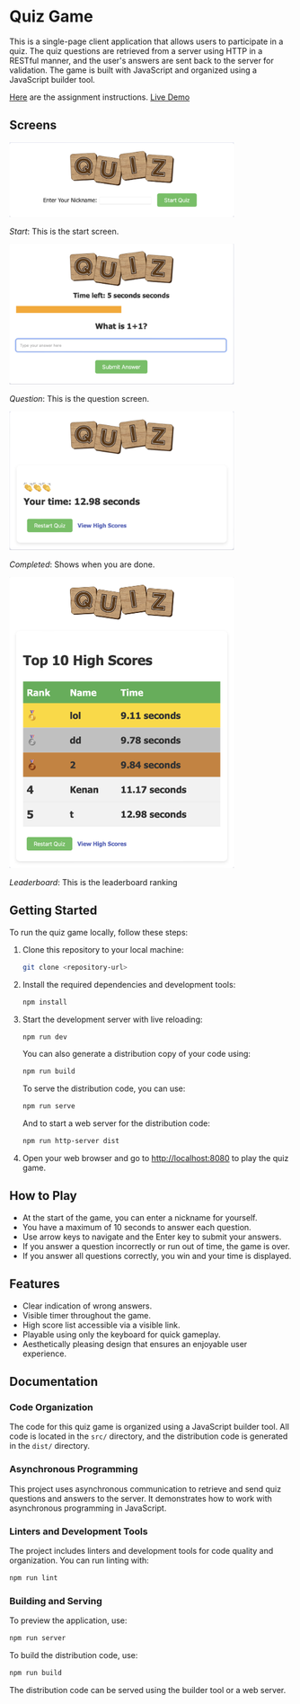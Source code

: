 # Quiz Game

This is a single-page client application that allows users to participate in a quiz. The quiz questions are retrieved from a server using HTTP in a RESTful manner, and the user's answers are sent back to the server for validation. The game is built with JavaScript and organized using a JavaScript builder tool.

[Here](https://coursepress.lnu.se/courses/web-programming/javascript-in-the-browser/assignment) are the assignment instructions.
[Live Demo](https://km-quizapp.netlify.app)


## Screens
<img src="src/img/Start.png" width="400">

*Start*: This is the start screen.

<img src="src/img/Question.png" width="400">

*Question*: This is the question screen.

<img src="src/img/Completed.png" width="400">

*Completed*: Shows when you are done.

<img src="src/img/Leaderboard.png" width="400">

*Leaderboard*: This is the leaderboard ranking

## Getting Started

To run the quiz game locally, follow these steps:

1. Clone this repository to your local machine:

   ```bash
   git clone <repository-url>
   ```

2. Install the required dependencies and development tools:

   ```bash
   npm install
   ```

3. Start the development server with live reloading:

   ```bash
   npm run dev
   ```

   You can also generate a distribution copy of your code using:

   ```bash
   npm run build
   ```

   To serve the distribution code, you can use:

   ```bash
   npm run serve
   ```

   And to start a web server for the distribution code:

   ```bash
   npm run http-server dist
   ```

4. Open your web browser and go to [http://localhost:8080](http://localhost:8080) to play the quiz game.

## How to Play

- At the start of the game, you can enter a nickname for yourself.
- You have a maximum of 10 seconds to answer each question.
- Use arrow keys to navigate and the Enter key to submit your answers.
- If you answer a question incorrectly or run out of time, the game is over.
- If you answer all questions correctly, you win and your time is displayed.

## Features

- Clear indication of wrong answers.
- Visible timer throughout the game.
- High score list accessible via a visible link.
- Playable using only the keyboard for quick gameplay.
- Aesthetically pleasing design that ensures an enjoyable user experience.

## Documentation

### Code Organization

The code for this quiz game is organized using a JavaScript builder tool. All code is located in the `src/` directory, and the distribution code is generated in the `dist/` directory.

### Asynchronous Programming

This project uses asynchronous communication to retrieve and send quiz questions and answers to the server. It demonstrates how to work with asynchronous programming in JavaScript.

### Linters and Development Tools

The project includes linters and development tools for code quality and organization. You can run linting with:

```bash
npm run lint
```

### Building and Serving

To preview the application, use:

```bash
npm run server
```

To build the distribution code, use:

```bash
npm run build
```

The distribution code can be served using the builder tool or a web server.
